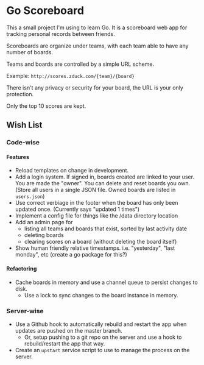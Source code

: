 # Go Scoreboard

This a small project I'm using to learn Go. It is a scoreboard web app
for tracking personal records between friends.

Scoreboards are organize under teams, with each team able to have
any number of boards.

Teams and boards are controlled by a simple URL scheme.

Example: `http://scores.zduck.com/{team}/{board}`

There isn't any privacy or security for your board, the URL
is your only protection.

Only the top 10 scores are kept.

## Wish List

### Code-wise

#### Features

* Reload templates on change in development.
* Add a login system. If signed in, boards created are linked to your user. You are made the "owner". You can delete and reset boards you own. (Store all users in a single JSON file. Owned boards are listed in `users.json`)
* Use correct verbiage in the footer when the board has only been updated once. (Currently says "updated 1 times")
* Implement a config file for things like the /data directory location
* Add an admin page for
	* listing all teams and boards that exist, sorted by last activity date
	* deleting boards
	* clearing scores on a board (without deleting the board itself)
* Show human friendly relative timestamps. i.e. "yesterday", "last monday", etc (create a go package for this?)

#### Refactoring

* Cache boards in memory and use a channel queue to persist changes to disk.
	* Use a lock to sync changes to the board instance in memory.

### Server-wise

* Use a Github hook to automatically rebuild and restart the app when updates are pushed on the master branch.
	* Or, setup pushing to a git repo on the server and use a hook to rebuild/restart the app that way.
* Create an `upstart` service script to use to manage the process on the server.